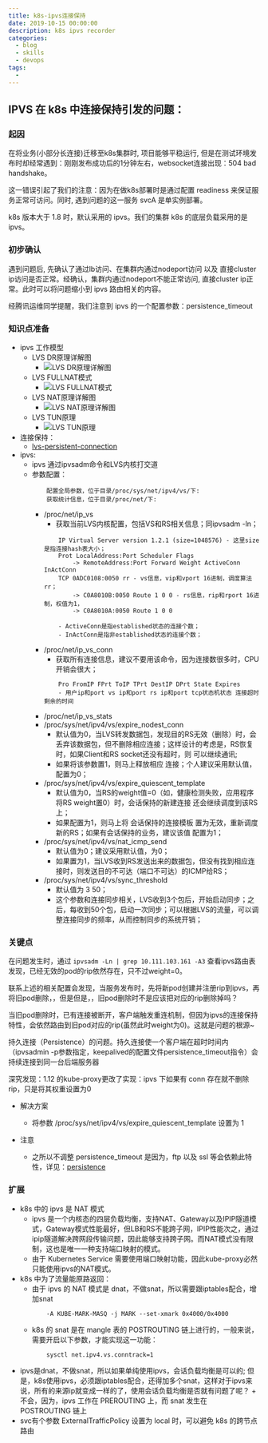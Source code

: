 ```yaml
---
title: k8s-ipvs连接保持
date: 2019-10-15 00:00:00
description: k8s ipvs recorder
categories: 
  - blog
  - skills
  - devops
tags: 
  - 
---
```


## IPVS 在 k8s 中连接保持引发的问题：

### 起因
在将业务(小部分长连接)迁移至k8s集群时, 项目能够平稳运行, 但是在测试环境发布时却经常遇到：刚刚发布成功后的1分钟左右，websocket连接出现：504 bad handshake。

这一错误引起了我们的注意：因为在做k8s部署时是通过配置 readiness 来保证服务正常可访问。同时, 遇到问题的这一服务 svcA 是单实例部署。

k8s 版本大于 1.8 时，默认采用的 ipvs。我们的集群 k8s 的底层负载采用的是 ipvs。

### 初步确认
遇到问题后, 先确认了通过lb访问、在集群内通过nodeport访问 以及 直接cluster ip访问是否正常。经确认，集群内通过nodeport不能正常访问, 直接cluster ip正常。此时可以将问题缩小到 ipvs 路由相关的内容。

经腾讯运维同学提醒，我们注意到 ipvs 的一个配置参数：persistence_timeout

### 知识点准备
- ipvs 工作模型
    + LVS DR原理详解图
        - ![LVS DR原理详解图](../rsc/ipvs/LVS_DR.png)
    + LVS FULLNAT模式
        - ![LVS FULLNAT模式](../rsc/ipvs/LVS_FULLNAT.png)
    + LVS NAT原理详解图
        - ![LVS NAT原理详解图](../rsc/ipvs/LVS_NAT.png)
    + LVS TUN原理
        - ![LVS TUN原理](../rsc/ipvs/LVS_TUN.png)
- 连接保持：
    + [lvs-persistent-connection](https://www.yangcs.net/posts/lvs-persistent-connection/)
- ipvs:
    + ipvs 通过ipvsadm命令和LVS内核打交道
    + 参数配置：
        ```
            配置全局参数，位于目录/proc/sys/net/ipv4/vs/下:
            获取统计信息，位于目录/proc/net/下:
        ```
        - /proc/net/ip_vs
            + 获取当前LVS内核配置，包括VS和RS相关信息；同ipvsadm -ln；
            ```
                IP Virtual Server version 1.2.1 (size=1048576) - 这里size是指连接hash表大小；
                Prot LocalAddress:Port Scheduler Flags
                    -> RemoteAddress:Port Forward Weight ActiveConn InActConn
                TCP 0ADC0108:0050 rr - vs信息，vip和vport 16进制，调度算法rr；
                    -> C0A8010B:0050 Route 1 0 0 - rs信息，rip和rport 16进制，权值为1，
                    -> C0A8010A:0050 Route 1 0 0 

                - ActiveConn是指established状态的连接个数；
                - InActConn是指非established状态的连接个数；
            ```
        - /proc/net/ip_vs_conn
            + 获取所有连接信息，建议不要用该命令，因为连接数很多时，CPU开销会很大；
            ```
                Pro FromIP FPrt ToIP TPrt DestIP DPrt State Expires
                - 用户ip和port vs ip和port rs ip和port tcp状态机状态 连接超时剩余的时间
            ```
        - /proc/net/ip_vs_stats
        - /proc/sys/net/ipv4/vs/expire_nodest_conn
            + 默认值为0，当LVS转发数据包，发现目的RS无效（删除）时，会丢弃该数据包，但不删除相应连接；这样设计的考虑是，RS恢复时，如果Client和RS socket还没有超时，则 可以继续通讯; 
            + 如果将该参数置1，则马上释放相应 连接；个人建议采用默认值，配置为0；
        - /proc/sys/net/ipv4/vs/expire_quiescent_template
            + 默认值为0，当RS的weight值=0（如，健康检测失败，应用程序将RS weight置0）时，会话保持的新建连接 还会继续调度到该RS上；
            + 如果配置为1，则马上将 会话保持的连接模板 置为无效，重新调度新的RS；如果有会话保持的业务，建议该值 配置为1；
        - /proc/sys/net/ipv4/vs/nat_icmp_send
            + 默认值为0；建议采用默认值，为0；
            + 如果置为1，当LVS收到RS发送出来的数据包，但没有找到相应连接时，则发送目的不可达（端口不可达）的ICMP给RS；
        - /proc/sys/net/ipv4/vs/sync_threshold
            + 默认值为 3 50；
            + 这个参数和连接同步相关，LVS收到3个包后，开始启动同步；之后，每收到50个包，启动一次同步；可以根据LVS的流量，可以调整连接同步的频率，从而控制同步的系统开销；

### 关键点
在问题发生时，通过 ``` ipvsadm -Ln | grep 10.111.103.161 -A3 ``` 查看ipvs路由表发现，已经无效的pod的rip依然存在，只不过weight=0。

联系上述的相关配置会发现，当服务发布时，先将新pod创建并注册rip到ipvs，再将旧pod删除，，但是但是，，旧pod删除时不是应该把对应的rip删除掉吗？

当旧pod删除时，已有连接被断开，客户端触发重连机制，但因为ipvs的连接保持特性，会依然路由到旧pod对应的rip(虽然此时weight为0)。这就是问题的根源~

持久连接（Persistence）的问题。持久连接使一个客户端在超时时间内（ipvsadmin -p参数指定，keepalived的配置文件persistence_timeout指令）会持续连接到同一台后端服务器

深究发现：1.12 的kube-proxy更改了实现：ipvs 下如果有 conn 存在就不删除 rip，只是将其权重设置为0

- 解决方案
    + 将参数 /proc/sys/net/ipv4/vs/expire_quiescent_template 设置为 1

- 注意
    + 之所以不调整 persistence_timeout 是因为，ftp 以及 ssl 等会依赖此特性，详见：[persistence](http://www.linuxvirtualserver.org/docs/persistence.html)

### 扩展
- k8s 中的 ipvs 是 NAT 模式
    + ipvs 是一个内核态的四层负载均衡，支持NAT、Gateway以及IPIP隧道模式，Gateway模式性能最好，但LB和RS不能跨子网，IPIP性能次之，通过ipip隧道解决跨网段传输问题，因此能够支持跨子网。而NAT模式没有限制，这也是唯一一种支持端口映射的模式。
    + 由于 Kubernetes Service 需要使用端口映射功能，因此kube-proxy必然只能使用ipvs的NAT模式。
- k8s 中为了流量能原路返回：
    + 由于 ipvs 的 NAT 模式是 dnat，不做snat，所以需要跟iptables配合，增加snat
        ```
            -A KUBE-MARK-MASQ -j MARK --set-xmark 0x4000/0x4000
        ```
    + k8s 的 snat 是在 mangle 表的 POSTROUTING 链上进行的，一般来说，需要开启以下参数，才能实现这一功能：
        ```
            sysctl net.ipv4.vs.conntrack=1
        ```
- ipvs是dnat，不做snat，所以如果单纯使用ipvs，会话负载均衡是可以的; 但是，k8s使用ipvs，必须跟iptables配合，还得加多个snat，这样对于ipvs来说，所有的来源ip就变成一样的了，使用会话负载均衡是否就有问题了呢？
        + 不会，因为，ipvs 工作在 PREROUTING 上，而 snat 发生在 POSTROUTING 链上
- svc有个参数 ExternalTrafficPolicy 设置为 local 时，可以避免 k8s 的跨节点路由
